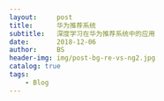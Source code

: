 ```yaml
---
layout:     post
title:      华为推荐系统
subtitle:   深度学习在华为推荐系统中的应用
date:       2018-12-06
author:     BS
header-img: img/post-bg-re-vs-ng2.jpg
catalog: true
tags:
    - Blog
---
```

